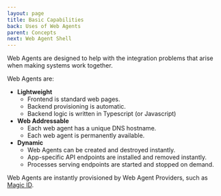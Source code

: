 ```yaml
---
layout: page
title: Basic Capabilities
back: Uses of Web Agents
parent: Concepts
next: Web Agent Shell
---
```

Web Agents are designed to help with the integration
problems that arise when making systems work together.

Web Agents are:

- **Lightweight**
  - Frontend is standard web pages.
  - Backend provisioning is automatic.
  - Backend logic is written in Typescript (or Javascript)
- **Web Addressable**
  - Each web agent has a unique DNS hostname.
  - Each web agent is permanently available.
- **Dynamic**
  - Web Agents can be created and destroyed instantly.
  - App-specific API endpoints are installed and removed instantly.
  - Processes serving endpoints are started and stopped on demand.

Web Agents are instantly provisioned by Web Agent Providers, such as [Magic ID](https://magic-id.com).
